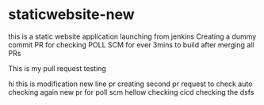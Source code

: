 # staticwebsite-new
this is a static website application launching from jenkins 
Creating a dummy commit PR for checking POLL SCM for ever 3mins to build after merging all PRs

This is my pull request testing

hi this is modification 
new line pr creating
second pr request to check auto
checking again new pr for poll scm
hellow checking cicd
checking the
dsfs
